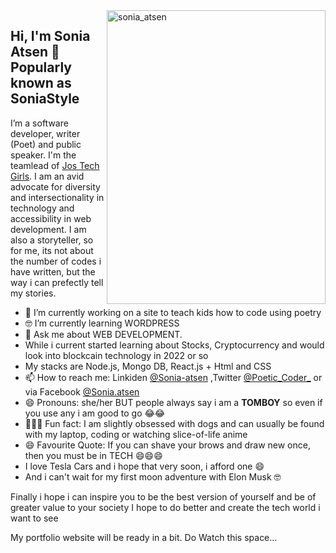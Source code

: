 <img align="right" src="https://user-images.githubusercontent.com/57832307/120681565-6b0a3600-c493-11eb-952c-799d4a3a8e0c.PNG" alt="sonia_atsen" width=350px height=470px/>

## Hi, I'm Sonia Atsen 👋  Popularly known as **SoniaStyle** 

I’m a software developer, writer (Poet) and public speaker. I'm the teamlead of [Jos Tech Girls](jostechgirls.com). I am an avid advocate for diversity and intersectionality in technology and accessibility in web development. I am also a storyteller, so for me, its not about the number of codes i have written, but the way i can prefectly tell my stories. 

- 📱 I’m currently working on a site to teach kids how to code using poetry
- 🤓 I’m currently learning WORDPRESS
- 💬  Ask me about WEB DEVELOPMENT.
- While i current started learning about Stocks, Cryptocurrency and would look into blockcain technology in 2022 or so
- My stacks are Node.js, Mongo DB, React.js + Html and CSS
- 📫  How to reach me: Linkiden [@Sonia-atsen](https://www.linkedin.com/in/sonia-atsen/) ,Twitter [@Poetic_Coder_](twitter.com/Poetic_Coder_) or via Facebook [@Sonia.atsen](https://web.facebook.com/sonia.atsen)
- 😄  Pronouns: she/her BUT people always say i am a **TOMBOY** so even if you use any i am good to go 😂😂
- 🚴🏽‍♀️  Fun fact: I am slightly obsessed with dogs and can usually be found with my laptop, coding or watching slice-of-life anime
- 😄 Favourite Quote: If you can shave your brows and draw new once, then you must be in TECH 😄😄😄 
- I love Tesla Cars and i hope that very soon, i afford one 😄
- And i can't wait for my first moon adventure with Elon Musk 🤓

Finally i hope i can inspire you to be the best version of yourself and be of greater value to your society
I hope to do better and create the tech world i want to see

My portfolio website will be ready in a bit.
Do Watch this space...



